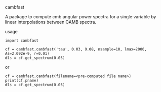 cambfast

A package to compute cmb angular power spectra for a single variable 
by linear interpolations between CAMB spectra.

usage

    import cambfast

    cf = cambfast.cambfast('tau', 0.03, 0.08, nsample=10, lmax=2000, As=2.092e-9, r=0.01)
    dls = cf.get_spectrum(0.05)

or

    cf = cambfast.cambfast(filename=<pre-computed file name>)
    print(cf.pname)
    dls = cf.get_spectrum(0.05)
    
    
     

